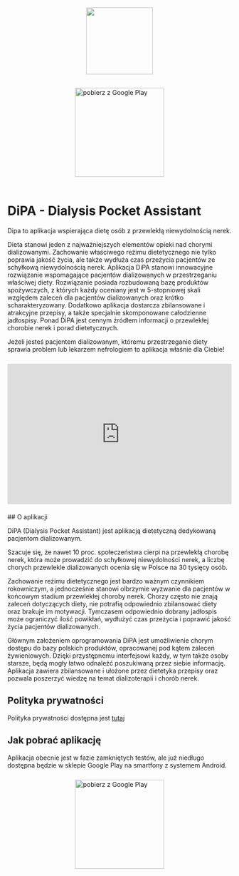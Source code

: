 <div style="display: flex; flex-wrap: wrap; align-content: center;"> 
	<img style="margin: 10px auto 20px; display: block;" src="https://maxiwoj.github.io/DiPA/assets/logo.png" width="150"/> 
</div>
<div style="display: flex; flex-wrap: wrap; align-content: center;">
	<a style="margin: 10px auto 20px; display: block;" href='https://play.google.com/store/apps/details?id=com.dipa.android&pcampaignid=pcampaignidMKT-Other-global-all-co-prtnr-py-PartBadge-Mar2515-1'>
		<img alt='pobierz z Google Play' src='https://play.google.com/intl/en_us/badges/static/images/badges/pl_badge_web_generic.png' width="200"/>
	</a>
</div>

# DiPA - Dialysis Pocket Assistant 

Dipa to aplikacja wspierająca dietę osób z przewlekłą niewydolnością nerek.

Dieta stanowi jeden z najważniejszych elementów opieki nad chorymi dializowanymi. Zachowanie właściwego reżimu dietetycznego nie tylko poprawia jakość życia, ale także wydłuża czas przeżycia pacjentów ze schyłkową niewydolnością nerek. Aplikacja DiPA stanowi innowacyjne rozwiązanie wspomagające pacjentów dializowanych w przestrzeganiu właściwej diety. Rozwiązanie posiada rozbudowaną bazę produktów spożywczych, z których każdy oceniany jest w 5-stopniowej skali względem zaleceń dla pacjentów dializowanych oraz krótko scharakteryzowany. Dodatkowo aplikacja dostarcza zbilansowane i atrakcyjne przepisy, a także specjalnie skomponowane całodzienne jadłospisy. Ponad DiPA jest cennym źródłem informacji o przewlekłej chorobie nerek i porad dietetycznych.

Jeżeli jesteś pacjentem dializowanym, któremu przestrzeganie diety sprawia problem lub lekarzem nefrologiem to aplikacja właśnie dla Ciebie!

<div style="display: flex; flex-wrap: wrap; align-content: center;">
	<iframe  style="margin: 10px auto 20px; display: block;" width="560" height="315" src="https://www.youtube.com/embed/IJEqBhtHuKU" frameborder="0" allow="accelerometer; autoplay; clipboard-write; encrypted-media; gyroscope; picture-in-picture" allowfullscreen></iframe>
</div>
## O aplikacji

DiPA (Dialysis Pocket Assistant) jest aplikacją dietetyczną dedykowaną pacjentom dializowanym. 

Szacuje się, że nawet 10 proc. społeczeństwa cierpi na przewlekłą chorobę nerek, która może prowadzić do schyłkowej niewydolności nerek, a liczbę chorych przewlekle dializowanych ocenia się w Polsce na 30 tysięcy osób. 

Zachowanie reżimu dietetycznego jest bardzo ważnym czynnikiem rokowniczym, a jednocześnie stanowi olbrzymie wyzwanie dla pacjentów w końcowym stadium przewlekłej choroby nerek. Chorzy często nie znają zaleceń dotyczących diety, nie potrafią odpowiednio zbilansować diety oraz brakuje im motywacji. Tymczasem odpowiednio dobrany jadłospis może ograniczyć ilość powikłań, wydłużyć czas przeżycia i poprawić jakość życia pacjentów dializowanych.
 
Głównym założeniem oprogramowania DiPA jest umożliwienie chorym dostępu do bazy polskich produktów, opracowanej pod kątem zaleceń żywieniowych. Dzięki przystępnemu interfejsowi każdy, w tym także osoby starsze, będą mogły łatwo odnaleźć poszukiwaną przez siebie informację. Aplikacja zawiera zbilansowane i ułożone przez dietetyka przepisy oraz pozwala poszerzyć wiedzę na temat dializoterapii i chorób nerek.


## Polityka prywatności
Polityka prywatności dostępna jest [tutaj](https://maxiwoj.github.io/DiPA/privacy_policy)

## Jak pobrać aplikację
Aplikacja obecnie jest w fazie zamkniętych testów, ale już niedługo dostępna będzie w sklepie Google Play na smartfony z systemem Android.
<div style="display: flex; flex-wrap: wrap; align-content: center;">
	<a style="margin: 10px auto 20px; display: block;" href='https://play.google.com/store/apps/details?id=com.dipa.android&pcampaignid=pcampaignidMKT-Other-global-all-co-prtnr-py-PartBadge-Mar2515-1'>
		<img alt='pobierz z Google Play' src='https://play.google.com/intl/en_us/badges/static/images/badges/pl_badge_web_generic.png' width="200"/>
	</a>
</div>